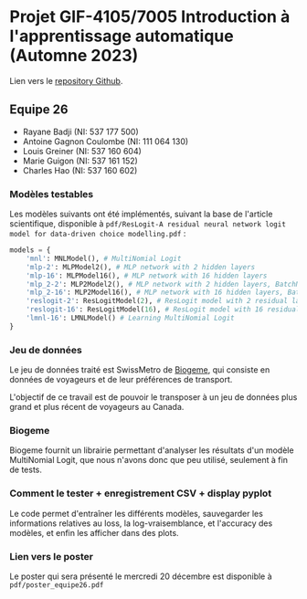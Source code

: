 # Projet GIF-4105/7005 Introduction à l'apprentissage automatique (Automne 2023)

Lien vers le [repository Github](https://github.com/louisgreiner/Apprentissage-Automatique).

## Equipe 26

- Rayane Badji (NI: 537 177 500)
- Antoine Gagnon Coulombe (NI: 111 064 130)
- Louis Greiner (NI: 537 160 604)
- Marie Guigon (NI: 537 161 152)
- Charles Hao (NI: 537 160 602)

### Modèles testables

Les modèles suivants ont été implémentés, suivant la base de l'article scientifique, disponible à `pdf/ResLogit-A residual neural network logit model for data-driven choice modelling.pdf` :
```python
models = {
    'mnl': MNLModel(), # MultiNomial Logit
    'mlp-2': MLPModel2(), # MLP network with 2 hidden layers
    'mlp-16': MLPModel16(), # MLP network with 16 hidden layers
    'mlp_2-2': MLP2Model2(), # MLP network with 2 hidden layers, BatchNormalization, Non-Linearity (ReLu) and Dropout
    'mlp_2-16': MLP2Model16(), # MLP network with 16 hidden layers, BatchNormalization, Non-Linearity (ReLu) and Dropout
    'reslogit-2': ResLogitModel(2), # ResLogit model with 2 residual layers
    'reslogit-16': ResLogitModel(16), # ResLogit model with 16 residual layers
    'lmnl-16': LMNLModel() # Learning MultiNomial Logit
}
```

### Jeu de données

Le jeu de données traité est SwissMetro de [Biogeme](https://biogeme.epfl.ch/#data), qui consiste en données de voyageurs et de leur préférences de transport.

L'objectif de ce travail est de pouvoir le transposer à un jeu de données plus grand et plus récent de voyageurs au Canada.

### Biogeme

Biogeme fournit un librairie permettant d'analyser les résultats d'un modèle MultiNomial Logit, que nous n'avons donc que peu utilisé, seulement à fin de tests.

### Comment le tester + enregistrement CSV + display pyplot

Le code permet d'entraîner les différents modèles, sauvegarder les informations relatives au loss, la log-vraisemblance, et l'accuracy des modèles, et enfin les afficher dans des plots.

### Lien vers le poster

Le poster qui sera présenté le mercredi 20 décembre est disponible à `pdf/poster_equipe26.pdf`